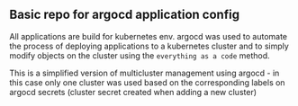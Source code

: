## Basic repo for argocd application config

All applications are build for kubernetes env. argocd was used to automate the process of deploying applications to a kubernetes cluster and to simply modify objects on the cluster using the ```everything as a code``` method.

This is a simplified version of multicluster management using argocd - in this case only one cluster was used based on the corresponding labels on argocd secrets (cluster secret created when adding a new cluster) 